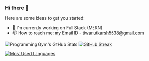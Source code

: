 ### Hi there 👋

<!--
**utkarshtiwari1/utkarshtiwari1** is a ✨ _special_ ✨ repository because its `README.md` (this file) appears on your GitHub profile.
-->

Here are some ideas to get you started:

- 🔭 I’m currently working on Full Stack (MERN)
- 📫 How to reach me: my Email ID - tiwariutkarsh5638@gmail.com

  


![Programming Gym's GitHub Stats](https://github-readme-stats.vercel.app/api?username=utkarshtiwari1&count_private=true&show_icons=true&theme=algolia&border_radius=20&hide_border=true) [![GitHub Streak](https://streak-stats.demolab.com?user=utkarshtiwari1&theme=algolia&hide_border=true&border_radius=20)](https://git.io/streak-stats)
  
 [![Most Used Languages](https://github-readme-stats.vercel.app/api/top-langs/?username=utkarshtiwari1&layout=compact&show_icons=true&theme=algolia&border_radius=20&hide_border=true)](https://github.com/utkarshtiwari1/github-readme-stats)
